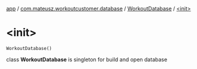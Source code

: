 [app](../../index.md) / [com.mateusz.workoutcustomer.database](../index.md) / [WorkoutDatabase](index.md) / [&lt;init&gt;](./-init-.md)

# &lt;init&gt;

`WorkoutDatabase()`

class **WorkoutDatabase** is singleton for build and open database

